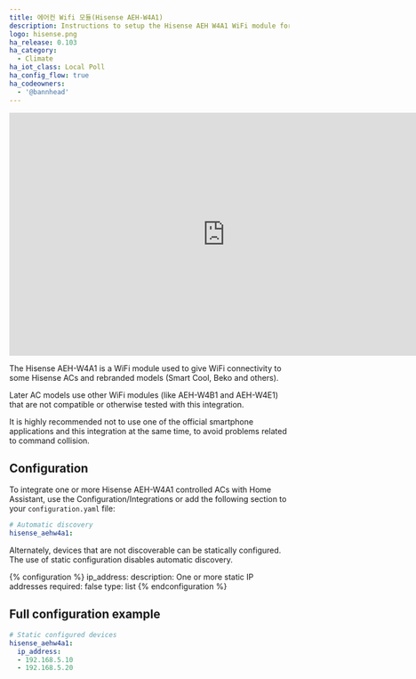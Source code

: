 ```yaml
---
title: 에어컨 Wifi 모듈(Hisense AEH-W4A1)
description: Instructions to setup the Hisense AEH W4A1 WiFi module for ACs.
logo: hisense.png
ha_release: 0.103
ha_category:
  - Climate
ha_iot_class: Local Poll
ha_config_flow: true
ha_codeowners:
  - '@bannhead'
---
```


<div class='videoWrapper'>
<iframe width="776" height="437" src="https://www.youtube.com/embed/j8KqQp0ppQ4" frameborder="0" allow="accelerometer; autoplay; encrypted-media; gyroscope; picture-in-picture" allowfullscreen></iframe>
</div>

The Hisense AEH-W4A1 is a WiFi module used to give WiFi connectivity to some Hisense ACs and rebranded models (Smart Cool, Beko and others).

Later AC models use other WiFi modules (like AEH-W4B1 and AEH-W4E1) that are not compatible or otherwise tested with this integration.

It is highly recommended not to use one of the official smartphone applications and this integration at the same time, to avoid problems related to command collision.

## Configuration

To integrate one or more Hisense AEH-W4A1 controlled ACs with Home Assistant, use the Configuration/Integrations or add the following section to your `configuration.yaml` file:

```yaml
# Automatic discovery
hisense_aehw4a1:
```

Alternately, devices that are not discoverable can be statically configured.
The use of static configuration disables automatic discovery.

{% configuration %}
ip_address:
  description: One or more static IP addresses
  required: false
  type: list
{% endconfiguration %}

## Full configuration example

```yaml
# Static configured devices
hisense_aehw4a1:
  ip_address:
  - 192.168.5.10
  - 192.168.5.20
```
